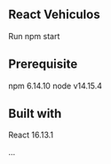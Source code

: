 ## React Vehiculos


Run npm start

## Prerequisite
npm 6.14.10
node v14.15.4

## Built with

React 16.13.1

...
